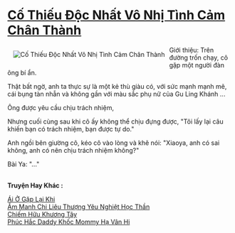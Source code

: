 <a href="https://truyentiki.com/co-thieu-doc-nhat-vo-nhi-tinh-cam-chan-thanh.31958/" title="Cố Thiếu Độc Nhất Vô Nhị Tình Cảm Chân Thành"><h1>Cố Thiếu Độc Nhất Vô Nhị Tình Cảm Chân Thành</h1></a><div style="display:table"><img align="right" style="float: left; padding: 10px;" src="https://truyentiki.com/a/img/str/src/31958.jpg" alt="Cố Thiếu Độc Nhất Vô Nhị Tình Cảm Chân Thành">Giới thiệu: Trên đường trốn chạy, cô gặp một người đàn ông bí ẩn. <p></p> Thật bất ngờ, anh ta thực sự là một kẻ thù giàu có, với sức mạnh mạnh mẽ, cái bụng tàn nhẫn và không gần với màu sắc phụ nữ của Gu Ling Khánh ... <p></p> Ông được yêu cầu chịu trách nhiệm, <p></p> Nhưng cuối cùng sau khi cô ấy không thể chịu đựng được, "Tôi lấy lại câu khiến bạn có trách nhiệm, bạn được tự do." <p></p> Anh ngồi bên giường cô, kéo cô vào lòng và khẽ nói: "Xiaoya, anh có sai không, anh có nên chịu trách nhiệm không?" <p></p> Bài Ya: "..."</div><p><br><b>Truyện Hay Khác :</b></p><a href="https://truyentiki.com/ai-o-gap-lai-khi.31957/" alt="Ái Ở Gặp Lại Khi">Ái Ở Gặp Lại Khi</a><br/><a href="https://github.com/nownovels/truyenhay/tree/master/truyenhay/30362/README.md" alt="Ấm Manh Chi Liêu Thượng Yêu Nghiệt Học Thần">Ấm Manh Chi Liêu Thượng Yêu Nghiệt Học Thần</a><br/><a href="https://github.com/nownovels/topcv/tree/master/truyenhay/31927/README.md" alt="Chiếm Hữu Khương Tây">Chiếm Hữu Khương Tây</a><br/><a href="https://github.com/nownovels/topcv/tree/master/truyenhay/31990/README.md" alt="Phúc Hắc Daddy Khốc Mommy Hạ Vân Hi">Phúc Hắc Daddy Khốc Mommy Hạ Vân Hi</a><br/>